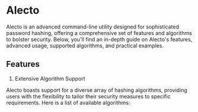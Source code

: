 # Alecto
Alecto is an advanced command-line utility designed for sophisticated password hashing, offering a comprehensive set of features and algorithms to bolster security. Below, you'll find an in-depth guide on Alecto's features, advanced usage, supported algorithms, and practical examples.

## Features

1. Extensive Algorithm Support

Alecto boasts support for a diverse array of hashing algorithms, providing users with the flexibility to tailor their security measures to specific requirements. Here is a list of available algorithms:
